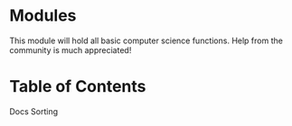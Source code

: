 # Modules

This module will hold all basic computer science functions. Help from the community is much appreciated!

# Table of Contents
Docs
Sorting
